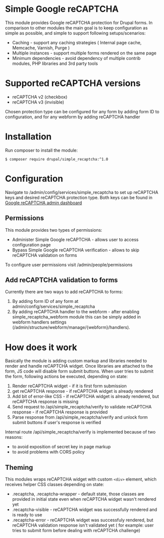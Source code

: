 <!---
// phpcs:ignoreFile -- this is not a core file
-->
# Simple Google reCAPTCHA
This module provides Google reCAPTCHA protection for Drupal forms. In comparison to other modules the main goal is to keep configuration as simple as possible, and simple to support following setups/scenarios:

* Caching - support any caching strategies ( Internal page cache, Memcache, Varnish, Purge )
* Multiple instances - support multiple forms rendered on the same page
* Minimum dependencies - avoid dependency of multiple contrib modules, PHP libraries and 3rd party tools

# Supported reCAPTCHA versions 
* reCAPTCHA v2 (checkbox) 
* reCAPTCHA v3 (invisible)

Chosen protection type can be configured for any form by adding form ID to configuration, and for any webform by adding reCAPTCHA handler

# Installation 
Run composer to install the module:
```
$ composer require drupal/simple_recaptcha:^1.0
```

# Configuration 
Navigate to /admin/config/services/simple_recaptcha to set up reCAPTCHA keys and desired reCAPTCHA protection type.
Both keys can be found in [Google reCAPTCHA admin dashboard](https://www.google.com/recaptcha/admin/)

## Permissions 
This module provides two types of permissions:
* Administer Simple Google reCAPTCHA - allows user to access configuration page 
* Bypass Simple Google reCAPTCHA verification - allows to skip reCAPTCHA validation on forms 

To configure user permissions visit /admin/people/permissions

## Add reCAPTCHA validation to forms 
Currently there are two ways to add reCAPTCHA to forms: 
1. By adding form ID of any form at admin/config/services/simple_recaptcha
2. By adding reCAPTCHA handler to the webform - after enabling simple_recaptcha_webform module this can be simply added in webform handlers settings (/admin/structure/webform/manage/{webform}/handlers).

# How does it work 
Basically the module is adding custom markup and libraries needed to render and handle reCAPTCHA widget.
Once libraries are attached to the form, JS code will disable form submit buttons. 
When user tries to submit the form, following actions be executed, depending on state: 
1. Render reCAPTCHA widget - if it is first form submission 
2. get reCAPTCHA response - if reCAPTCHA widget is already rendered 
3. Add bit of error-like CSS - if reCAPTCHA widget is already rendered, but reCAPTCHA response is missing 
4. Send request to /api/simple_recaptcha/verify to validate reCAPTCHA response - if reCAPTCHA response is provided
5. Parse response from /api/simple_recaptcha/verify and unlock form submit buttons if user's response is verified 

Internal route /api/simple_recaptcha/verify is implemented because of two reasons:
* to avoid exposition of secret key in page markup
* to avoid problems with CORS policy 

## Theming
This modules wraps reCAPTCHA widget with custom `<div>` element, which receives helper CSS classes depending on state: 
* .recaptcha, .recaptcha-wrapper - default state, those classes are provided in initial state even when reCAPTCHA widget wasn't rendered yet
* .recaptcha-visible - reCAPTCHA widget was successfully rendered and is ready to use 
* .recaptcha-error - reCAPTCHA widget was successfuly rendered, but reCAPTCHA validation response isn't validated yet ( for example: user tries to submit form before dealing with reCAPTCHA challenge)
